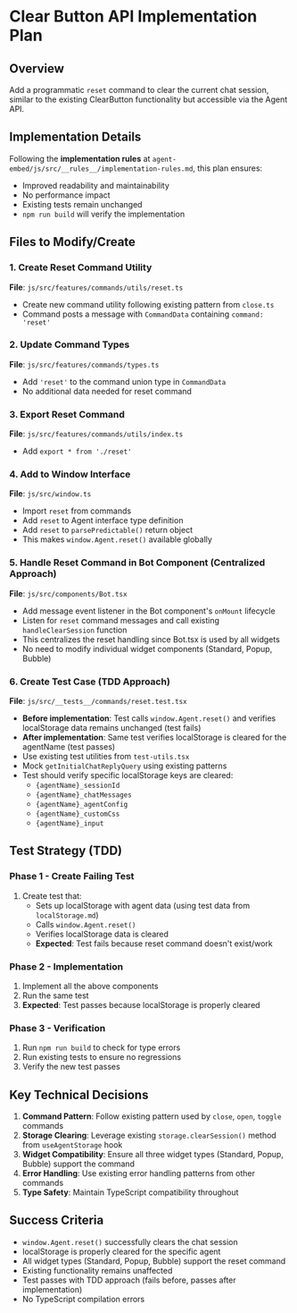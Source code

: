 # Clear Button API Implementation Plan

## Overview
Add a programmatic `reset` command to clear the current chat session, similar to the existing ClearButton functionality but accessible via the Agent API.

## Implementation Details

Following the **implementation rules** at `agent-embed/js/src/__rules__/implementation-rules.md`, this plan ensures:
- Improved readability and maintainability
- No performance impact
- Existing tests remain unchanged
- `npm run build` will verify the implementation

## Files to Modify/Create

### 1. Create Reset Command Utility
**File**: `js/src/features/commands/utils/reset.ts`
- Create new command utility following existing pattern from `close.ts`
- Command posts a message with `CommandData` containing `command: 'reset'`

### 2. Update Command Types
**File**: `js/src/features/commands/types.ts`
- Add `'reset'` to the command union type in `CommandData`
- No additional data needed for reset command

### 3. Export Reset Command
**File**: `js/src/features/commands/utils/index.ts`
- Add `export * from './reset'`

### 4. Add to Window Interface
**File**: `js/src/window.ts`
- Import `reset` from commands
- Add `reset` to Agent interface type definition
- Add `reset` to `parsePredictable()` return object
- This makes `window.Agent.reset()` available globally

### 5. Handle Reset Command in Bot Component (Centralized Approach)
**File**: `js/src/components/Bot.tsx`
- Add message event listener in the Bot component's `onMount` lifecycle
- Listen for `reset` command messages and call existing `handleClearSession` function
- This centralizes the reset handling since Bot.tsx is used by all widgets
- No need to modify individual widget components (Standard, Popup, Bubble)

### 6. Create Test Case (TDD Approach)
**File**: `js/src/__tests__/commands/reset.test.tsx`
- **Before implementation**: Test calls `window.Agent.reset()` and verifies localStorage data remains unchanged (test fails)
- **After implementation**: Same test verifies localStorage is cleared for the agentName (test passes)
- Use existing test utilities from `test-utils.tsx`
- Mock `getInitialChatReplyQuery` using existing patterns
- Test should verify specific localStorage keys are cleared:
  - `{agentName}_sessionId`
  - `{agentName}_chatMessages` 
  - `{agentName}_agentConfig`
  - `{agentName}_customCss`
  - `{agentName}_input`

## Test Strategy (TDD)

### Phase 1 - Create Failing Test
1. Create test that:
   - Sets up localStorage with agent data (using test data from `localStorage.md`)
   - Calls `window.Agent.reset()`
   - Verifies localStorage data is cleared
   - **Expected**: Test fails because reset command doesn't exist/work

### Phase 2 - Implementation
1. Implement all the above components
2. Run the same test
3. **Expected**: Test passes because localStorage is properly cleared

### Phase 3 - Verification
1. Run `npm run build` to check for type errors
2. Run existing tests to ensure no regressions
3. Verify the new test passes

## Key Technical Decisions

1. **Command Pattern**: Follow existing pattern used by `close`, `open`, `toggle` commands
2. **Storage Clearing**: Leverage existing `storage.clearSession()` method from `useAgentStorage` hook
3. **Widget Compatibility**: Ensure all three widget types (Standard, Popup, Bubble) support the command
4. **Error Handling**: Use existing error handling patterns from other commands
5. **Type Safety**: Maintain TypeScript compatibility throughout

## Success Criteria

- `window.Agent.reset()` successfully clears the chat session
- localStorage is properly cleared for the specific agent
- All widget types (Standard, Popup, Bubble) support the reset command  
- Existing functionality remains unaffected
- Test passes with TDD approach (fails before, passes after implementation)
- No TypeScript compilation errors